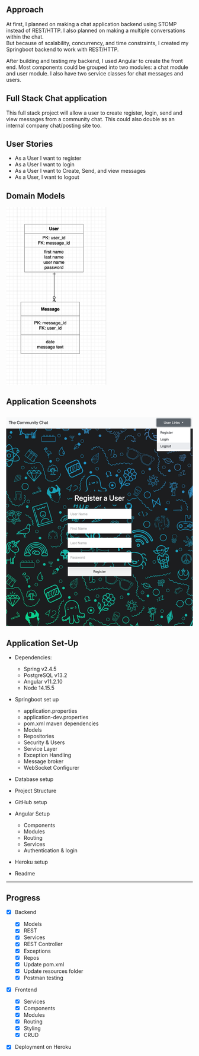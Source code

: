 ## Approach
At first, I planned on making a chat application backend using STOMP instead of REST/HTTP.
I also planned on making a multiple conversations within the chat.  
But because of scalability, concurrency, and time constraints, I created my Springboot backend to work with
REST/HTTP.

After building and testing my backend, I used Angular to create the front end.  Most components could be grouped into two modules:
a chat module and user module.  I also have two service classes for chat messages and users.

## Full Stack Chat application
This full stack project will allow a user to create register, login, send and 
view messages from a community chat.  This could also double as an internal company chat/posting site too.

## User Stories
* As a User I want to register
* As a User I want to login
* As a User I want to Create, Send, and view messages
* As a User, I want to logout

## Domain Models
![img.png](chat-frontend/planning/models.png)

## Application Sceenshots
![img.png](chat-frontend/planning/login.png)
--------------
## Application Set-Up
* Dependencies:
    * Spring v2.4.5
    * PostgreSQL v13.2
    * Angular v11.2.10
    * Node 14.15.5
  
* Springboot set up
    * application.properties
    * application-dev.properties
    * pom.xml maven dependencies
    * Models
    * Repositories
    * Security & Users
    * Service Layer
    * Exception Handling
    * Message broker
    * WebSocket Configurer
* Database setup
* Project Structure
* GitHub setup
* Angular Setup
  * Components
  * Modules
  * Routing
  * Services
  * Authentication & login
* Heroku setup
* Readme

--------------
## Progress

- [X] Backend
  - [X] Models
  - [X] REST
  - [X] Services
  - [X] REST Controller
  - [X] Exceptions
  - [X] Repos
  - [X] Update pom.xml 
  - [X] Update resources folder
  - [X] Postman testing

- [X] Frontend
  - [X] Services
  - [X] Components
  - [X] Modules
  - [X] Routing
  - [X] Styling
  - [X] CRUD

- [X] Deployment on Heroku

